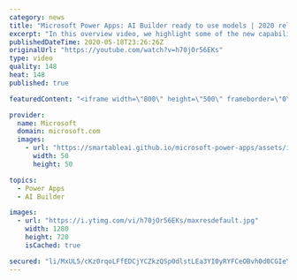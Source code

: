 ```yaml
---
category: news
title: "Microsoft Power Apps: AI Builder ready to use models | 2020 release wave 1 overview"
excerpt: "In this overview video, we highlight some of the new capabilities included in the latest update to Microsoft Power Apps, AI Builder ready to use models.     Here are the capabilities covered:   • Entity extraction helps you by identifying and extracting people, dates, places, locations, etc. from text"
publishedDateTime: 2020-05-18T23:26:26Z
originalUrl: "https://youtube.com/watch?v=h70jOr56EKs"
type: video
quality: 148
heat: 148
published: true

featuredContent: "<iframe width=\"800\" height=\"500\" frameborder=\"0\" src=\"https://www.youtube.com/embed/h70jOr56EKs\" allow=\"accelerometer; autoplay; encrypted-media; gyroscope; picture-in-picture\" allowfullscreen></iframe>"

provider:
  name: Microsoft
  domain: microsoft.com
  images:
    - url: "https://smartableai.github.io/microsoft-power-apps/assets/images/organizations/microsoft.com-50x50.jpg"
      width: 50
      height: 50

topics:
  - Power Apps
  - AI Builder

images:
  - url: "https://i.ytimg.com/vi/h70jOr56EKs/maxresdefault.jpg"
    width: 1280
    height: 720
    isCached: true

secured: "li/MxUL5/cKz0rqoLFfEDCjYCZkzQSp0dlstLEa3YI0yRYFCeOBvh0d0CGIeYAzSACF5L8meh9COBKL10BCLGZ68mrVdqPwVoxjsPvxObtwbjr54Uy9cjQjbBnqsX3+I1HFwxvMPU7ORGCRShuZinod6HY3QCZAh0w8uiohp4Jmlq/x4EP/qctJd5ufAjPLqi024IF3MrMKg9gQ8+HXHqhssP0rCkAzsATytBQi8AHV9yYDJbvLHSQp+i1mM9vq+xnfJxd44Dr1qsYZtsQraSfO7BVnClDJOnGdkaIbSHGpW2xo1MHqieynjma797f7y7U+2Urvlt0SRdR4oWO9RrMQghKzVnceLSdB1CMBvO4pxujEFGVFYhhr2aN7il7qD2qnm2aDapXqzv/6NaknWrt2ON7C0z09OgxfGygRqz3+CZPmZwM8r0LyaNcQmEYjR;sHM/6Unb7Ew8/26M5aJElA=="
---
```


